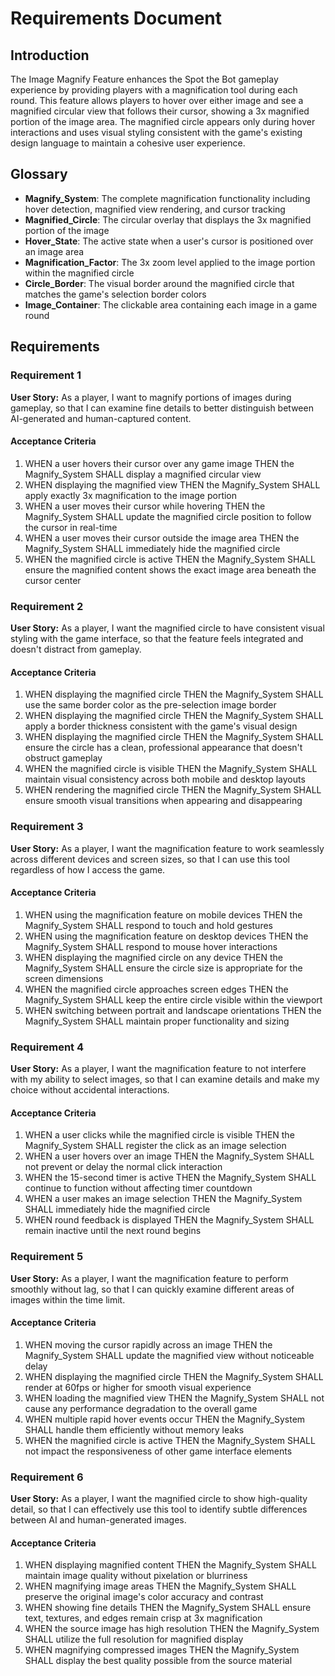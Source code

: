 # Requirements Document

## Introduction

The Image Magnify Feature enhances the Spot the Bot gameplay experience by providing players with a magnification tool during each round. This feature allows players to hover over either image and see a magnified circular view that follows their cursor, showing a 3x magnified portion of the image area. The magnified circle appears only during hover interactions and uses visual styling consistent with the game's existing design language to maintain a cohesive user experience.

## Glossary

- **Magnify_System**: The complete magnification functionality including hover detection, magnified view rendering, and cursor tracking
- **Magnified_Circle**: The circular overlay that displays the 3x magnified portion of the image
- **Hover_State**: The active state when a user's cursor is positioned over an image area
- **Magnification_Factor**: The 3x zoom level applied to the image portion within the magnified circle
- **Circle_Border**: The visual border around the magnified circle that matches the game's selection border colors
- **Image_Container**: The clickable area containing each image in a game round

## Requirements

### Requirement 1

**User Story:** As a player, I want to magnify portions of images during gameplay, so that I can examine fine details to better distinguish between AI-generated and human-captured content.

#### Acceptance Criteria

1. WHEN a user hovers their cursor over any game image THEN the Magnify_System SHALL display a magnified circular view
2. WHEN displaying the magnified view THEN the Magnify_System SHALL apply exactly 3x magnification to the image portion
3. WHEN a user moves their cursor while hovering THEN the Magnify_System SHALL update the magnified circle position to follow the cursor in real-time
4. WHEN a user moves their cursor outside the image area THEN the Magnify_System SHALL immediately hide the magnified circle
5. WHEN the magnified circle is active THEN the Magnify_System SHALL ensure the magnified content shows the exact image area beneath the cursor center

### Requirement 2

**User Story:** As a player, I want the magnified circle to have consistent visual styling with the game interface, so that the feature feels integrated and doesn't distract from gameplay.

#### Acceptance Criteria

1. WHEN displaying the magnified circle THEN the Magnify_System SHALL use the same border color as the pre-selection image border
2. WHEN displaying the magnified circle THEN the Magnify_System SHALL apply a border thickness consistent with the game's visual design
3. WHEN displaying the magnified circle THEN the Magnify_System SHALL ensure the circle has a clean, professional appearance that doesn't obstruct gameplay
4. WHEN the magnified circle is visible THEN the Magnify_System SHALL maintain visual consistency across both mobile and desktop layouts
5. WHEN rendering the magnified circle THEN the Magnify_System SHALL ensure smooth visual transitions when appearing and disappearing

### Requirement 3

**User Story:** As a player, I want the magnification feature to work seamlessly across different devices and screen sizes, so that I can use this tool regardless of how I access the game.

#### Acceptance Criteria

1. WHEN using the magnification feature on mobile devices THEN the Magnify_System SHALL respond to touch and hold gestures
2. WHEN using the magnification feature on desktop devices THEN the Magnify_System SHALL respond to mouse hover interactions
3. WHEN displaying the magnified circle on any device THEN the Magnify_System SHALL ensure the circle size is appropriate for the screen dimensions
4. WHEN the magnified circle approaches screen edges THEN the Magnify_System SHALL keep the entire circle visible within the viewport
5. WHEN switching between portrait and landscape orientations THEN the Magnify_System SHALL maintain proper functionality and sizing

### Requirement 4

**User Story:** As a player, I want the magnification feature to not interfere with my ability to select images, so that I can examine details and make my choice without accidental interactions.

#### Acceptance Criteria

1. WHEN a user clicks while the magnified circle is visible THEN the Magnify_System SHALL register the click as an image selection
2. WHEN a user hovers over an image THEN the Magnify_System SHALL not prevent or delay the normal click interaction
3. WHEN the 15-second timer is active THEN the Magnify_System SHALL continue to function without affecting timer countdown
4. WHEN a user makes an image selection THEN the Magnify_System SHALL immediately hide the magnified circle
5. WHEN round feedback is displayed THEN the Magnify_System SHALL remain inactive until the next round begins

### Requirement 5

**User Story:** As a player, I want the magnification feature to perform smoothly without lag, so that I can quickly examine different areas of images within the time limit.

#### Acceptance Criteria

1. WHEN moving the cursor rapidly across an image THEN the Magnify_System SHALL update the magnified view without noticeable delay
2. WHEN displaying the magnified circle THEN the Magnify_System SHALL render at 60fps or higher for smooth visual experience
3. WHEN loading the magnified view THEN the Magnify_System SHALL not cause any performance degradation to the overall game
4. WHEN multiple rapid hover events occur THEN the Magnify_System SHALL handle them efficiently without memory leaks
5. WHEN the magnified circle is active THEN the Magnify_System SHALL not impact the responsiveness of other game interface elements

### Requirement 6

**User Story:** As a player, I want the magnified circle to show high-quality detail, so that I can effectively use this tool to identify subtle differences between AI and human-generated images.

#### Acceptance Criteria

1. WHEN displaying magnified content THEN the Magnify_System SHALL maintain image quality without pixelation or blurriness
2. WHEN magnifying image areas THEN the Magnify_System SHALL preserve the original image's color accuracy and contrast
3. WHEN showing fine details THEN the Magnify_System SHALL ensure text, textures, and edges remain crisp at 3x magnification
4. WHEN the source image has high resolution THEN the Magnify_System SHALL utilize the full resolution for magnified display
5. WHEN magnifying compressed images THEN the Magnify_System SHALL display the best quality possible from the source material
